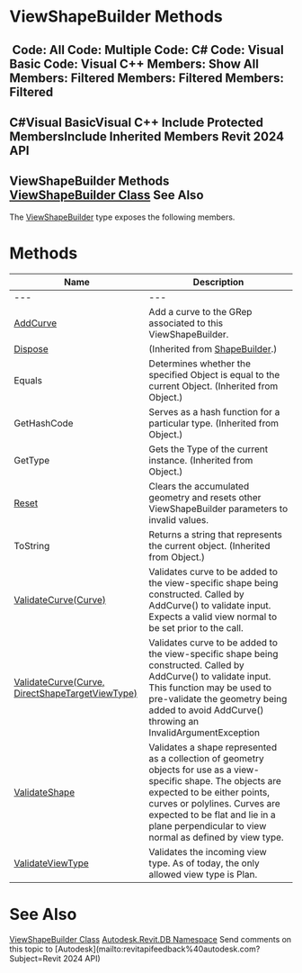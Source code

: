 # ViewShapeBuilder Methods

﻿
 Code: All Code: Multiple Code: C# Code: Visual Basic Code: Visual C++  Members: Show All Members: Filtered Members: Filtered Members: Filtered   
---  
C#Visual BasicVisual C++
Include Protected MembersInclude Inherited Members
Revit 2024 API  
---  
ViewShapeBuilder Methods  
[ViewShapeBuilder Class](f99edd24-4519-56d5-a5d6-aa1565a893af.md "ViewShapeBuilder Class") See Also  
---  
The [ViewShapeBuilder](f99edd24-4519-56d5-a5d6-aa1565a893af.md "ViewShapeBuilder Class") type exposes the following members.
# Methods
| Name | Description |
| --- | --- |
| --- | --- | --- |
| [AddCurve](f58d323e-97a7-6bae-5bbe-ef3af1213dcd.md "AddCurve Method") | Add a curve to the GRep associated to this ViewShapeBuilder. |
| [Dispose](efbfadf8-519d-7f66-8553-e887ed3058f1.md "Dispose Method") | (Inherited from [ShapeBuilder](66c1678c-2e01-e0de-1386-5a0e1eb3ccff.md "ShapeBuilder Class").) |
| Equals | Determines whether the specified Object is equal to the current Object. (Inherited from Object.) |
| GetHashCode | Serves as a hash function for a particular type.  (Inherited from Object.) |
| GetType | Gets the Type of the current instance. (Inherited from Object.) |
| [Reset](5b1b694c-0977-23cb-1799-1264ffa4a3dd.md "Reset Method") | Clears the accumulated geometry and resets other ViewShapeBuilder parameters to invalid values. |
| ToString | Returns a string that represents the current object. (Inherited from Object.) |
| [ValidateCurve(Curve)](c8ebf475-8f7c-100f-bd1f-351dba4a1149.md "ValidateCurve Method \(Curve\)") | Validates curve to be added to the view-specific shape being constructed. Called by AddCurve() to validate input. Expects a valid view normal to be set prior to the call. |
| [ValidateCurve(Curve, DirectShapeTargetViewType)](3d36d4c2-f736-db7b-ae6a-945f89dce0b9.md "ValidateCurve Method \(Curve, DirectShapeTargetViewType\)") | Validates curve to be added to the view-specific shape being constructed. Called by AddCurve() to validate input. This function may be used to pre-validate the geometry being added to avoid AddCurve() throwing an InvalidArgumentException |
| [ValidateShape](6d5a7e8f-b0eb-51bc-7963-fa034792fe66.md "ValidateShape Method") | Validates a shape represented as a collection of geometry objects for use as a view-specific shape. The objects are expected to be either points, curves or polylines. Curves are expected to be flat and lie in a plane perpendicular to view normal as defined by view type. |
| [ValidateViewType](682c6dd1-ee09-db45-91cf-85fba6b9dff6.md "ValidateViewType Method") | Validates the incoming view type. As of today, the only allowed view type is Plan. |

# See Also
[ViewShapeBuilder Class](f99edd24-4519-56d5-a5d6-aa1565a893af.md "ViewShapeBuilder Class")
[Autodesk.Revit.DB Namespace](87546ba7-461b-c646-cbb1-2cb8f5bff8b2.md "Autodesk.Revit.DB Namespace")
Send comments on this topic to [Autodesk](mailto:revitapifeedback%40autodesk.com?Subject=Revit 2024 API)